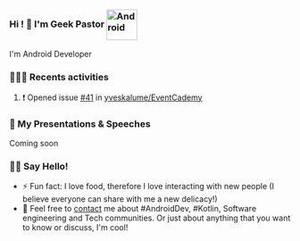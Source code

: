 ### Hi ! 👋 I'm Geek Pastor <img align="center" alt="Android" width="55" src="https://media.giphy.com/media/Y4bzv6DYbYzy8jDnoW/giphy.gif" />

I'm Android Developer


<h3> 👨🏾‍💻 Recents activities </h3>

<!--START_SECTION:activity-->
1. ❗ Opened issue [#41](https://github.com/yveskalume/EventCademy/issues/41) in [yveskalume/EventCademy](https://github.com/yveskalume/EventCademy/issues/41)
<!--END_SECTION:activity-->

<h3>🎤 My Presentations & Speeches</h3>
Coming soon

<h3> 👋🏾 Say Hello! </h3>

- ⚡ Fun fact: I love food, therefore I love interacting with new people (I believe everyone can share with me a new delicacy!)
- 💬 Feel free to [contact](https://x.com/geekPastor1) me about #AndroidDev, #Kotlin, Software engineering and Tech communities. Or just about anything that you want to know or discuss, I'm cool!

